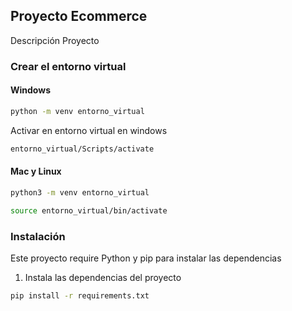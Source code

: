## Proyecto Ecommerce

Descripción Proyecto

### Crear el entorno virtual

 #### Windows
  ```sh
  python -m venv entorno_virtual
  ```
  Activar en entorno virtual en windows

  ```sh
  entorno_virtual/Scripts/activate
  ```

 #### Mac y Linux 

  ```sh
  python3 -m venv entorno_virtual
  ```
  ```sh
  source entorno_virtual/bin/activate
  ```

### Instalación

Este proyecto require Python y pip para instalar las dependencias

  1. Instala las dependencias del proyecto

  ```sh
  pip install -r requirements.txt
  ```